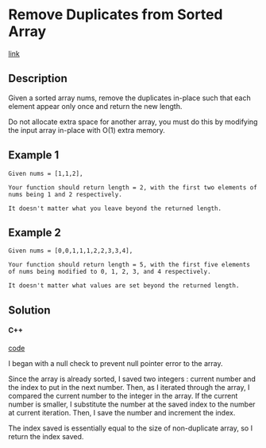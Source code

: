 # Remove Duplicates from Sorted Array
[link](https://leetcode.com/explore/interview/card/top-interview-questions-easy/92/array/727/)

Description
---
Given a sorted array nums, remove the duplicates in-place such that each element appear only once and return the new length.

Do not allocate extra space for another array, you must do this by modifying the input array in-place with O(1) extra memory.

Example 1
---
```
Given nums = [1,1,2],

Your function should return length = 2, with the first two elements of nums being 1 and 2 respectively.

It doesn't matter what you leave beyond the returned length.
```

Example 2
---
```
Given nums = [0,0,1,1,1,2,2,3,3,4],

Your function should return length = 5, with the first five elements of nums being modified to 0, 1, 2, 3, and 4 respectively.

It doesn't matter what values are set beyond the returned length.
```

Solution
---
#### C++
[code](https://github.com/swha0901/LeetCode/blob/master/Remove%20Duplicates%20from%20Sorted%20Array/remove_dup_from_sorted_array.cpp)

I began with a null check to prevent null pointer error to the array.

Since the array is already sorted, I saved two integers : current number and the index to put in the next number.
Then, as I iterated through the array, I compared the current number to the integer in the array. If the current number is smaller, I substitute the number at the saved index to the number at current iteration. Then, I save the number and increment the index.

The index saved is essentially equal to the size of non-duplicate array, so I return the index saved.